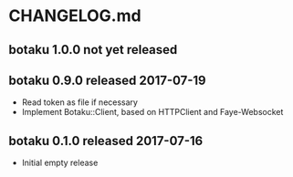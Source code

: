 
# CHANGELOG.md


## botaku 1.0.0  not yet released


## botaku 0.9.0  released 2017-07-19

- Read token as file if necessary
- Implement Botaku::Client, based on HTTPClient and Faye-Websocket


## botaku 0.1.0  released 2017-07-16

- Initial empty release

